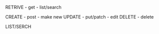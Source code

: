 RETRIVE - get - list/search

CREATE - post - make new
UPDATE - put/patch - edit
DELETE - delete

LIST/SERCH
